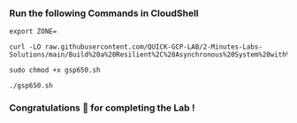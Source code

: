 ### Run the following Commands in CloudShell

```
export ZONE=
```
```
curl -LO raw.githubusercontent.com/QUICK-GCP-LAB/2-Minutes-Labs-Solutions/main/Build%20a%20Resilient%2C%20Asynchronous%20System%20with%20Cloud%20Run%20and%20PubSub/gsp650.sh

sudo chmod +x gsp650.sh

./gsp650.sh
```

### Congratulations 🎉 for completing the Lab !
